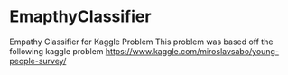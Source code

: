 # EmapthyClassifier
Empathy Classifier for Kaggle Problem
This problem was based off the following kaggle problem
https://www.kaggle.com/miroslavsabo/young-people-survey/
